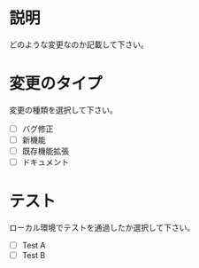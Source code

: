 # 説明
どのような変更なのか記載して下さい。

# 変更のタイプ
変更の種類を選択して下さい。
- [ ] バグ修正
- [ ] 新機能
- [ ] 既存機能拡張
- [ ] ドキュメント

# テスト
ローカル環境でテストを通過したか選択して下さい。
- [ ] Test A
- [ ] Test B
